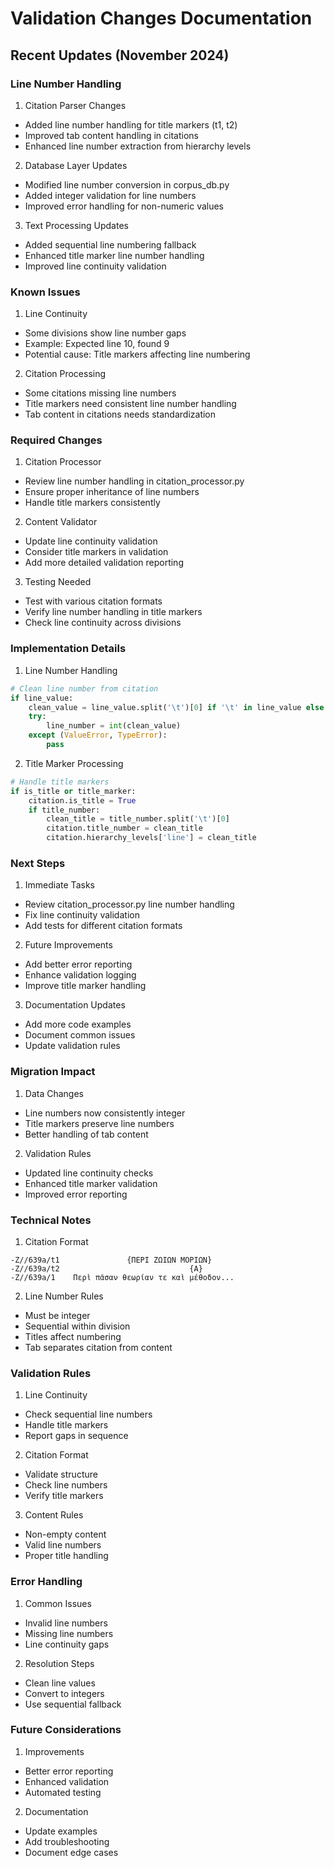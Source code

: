 # Validation Changes Documentation

## Recent Updates (November 2024)

### Line Number Handling

1. Citation Parser Changes
- Added line number handling for title markers (t1, t2)
- Improved tab content handling in citations
- Enhanced line number extraction from hierarchy levels

2. Database Layer Updates
- Modified line number conversion in corpus_db.py
- Added integer validation for line numbers
- Improved error handling for non-numeric values

3. Text Processing Updates
- Added sequential line numbering fallback
- Enhanced title marker line number handling
- Improved line continuity validation

### Known Issues

1. Line Continuity
- Some divisions show line number gaps
- Example: Expected line 10, found 9
- Potential cause: Title markers affecting line numbering

2. Citation Processing
- Some citations missing line numbers
- Title markers need consistent line number handling
- Tab content in citations needs standardization

### Required Changes

1. Citation Processor
- Review line number handling in citation_processor.py
- Ensure proper inheritance of line numbers
- Handle title markers consistently

2. Content Validator
- Update line continuity validation
- Consider title markers in validation
- Add more detailed validation reporting

3. Testing Needed
- Test with various citation formats
- Verify line number handling in title markers
- Check line continuity across divisions

### Implementation Details

1. Line Number Handling
```python
# Clean line number from citation
if line_value:
    clean_value = line_value.split('\t')[0] if '\t' in line_value else line_value
    try:
        line_number = int(clean_value)
    except (ValueError, TypeError):
        pass
```

2. Title Marker Processing
```python
# Handle title markers
if is_title or title_marker:
    citation.is_title = True
    if title_number:
        clean_title = title_number.split('\t')[0]
        citation.title_number = clean_title
        citation.hierarchy_levels['line'] = clean_title
```

### Next Steps

1. Immediate Tasks
- Review citation_processor.py line number handling
- Fix line continuity validation
- Add tests for different citation formats

2. Future Improvements
- Add better error reporting
- Enhance validation logging
- Improve title marker handling

3. Documentation Updates
- Add more code examples
- Document common issues
- Update validation rules

### Migration Impact

1. Data Changes
- Line numbers now consistently integer
- Title markers preserve line numbers
- Better handling of tab content

2. Validation Rules
- Updated line continuity checks
- Enhanced title marker validation
- Improved error reporting

### Technical Notes

1. Citation Format
```
-Z//639a/t1	              {ΠΕΡΙ ΖΩΙΩΝ ΜΟΡΙΩΝ}
-Z//639a/t2	                            {Α}
-Z//639a/1	  Περὶ πᾶσαν θεωρίαν τε καὶ μέθοδον...
```

2. Line Number Rules
- Must be integer
- Sequential within division
- Titles affect numbering
- Tab separates citation from content

### Validation Rules

1. Line Continuity
- Check sequential line numbers
- Handle title markers
- Report gaps in sequence

2. Citation Format
- Validate structure
- Check line numbers
- Verify title markers

3. Content Rules
- Non-empty content
- Valid line numbers
- Proper title handling

### Error Handling

1. Common Issues
- Invalid line numbers
- Missing line numbers
- Line continuity gaps

2. Resolution Steps
- Clean line values
- Convert to integers
- Use sequential fallback

### Future Considerations

1. Improvements
- Better error reporting
- Enhanced validation
- Automated testing

2. Documentation
- Update examples
- Add troubleshooting
- Document edge cases
